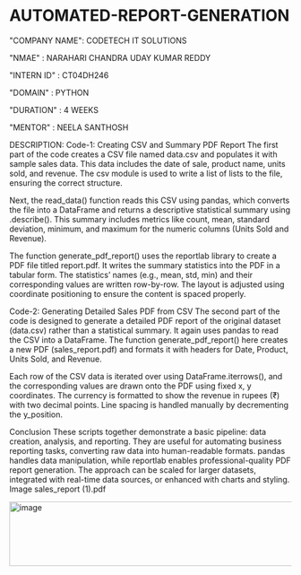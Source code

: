 # AUTOMATED-REPORT-GENERATION
"COMPANY NAME": CODETECH IT SOLUTIONS

"NMAE" : NARAHARI CHANDRA UDAY KUMAR REDDY

"INTERN ID" : CT04DH246

"DOMAIN" : PYTHON

"DURATION" : 4 WEEKS

"MENTOR" : NEELA SANTHOSH

DESCRIPTION: Code-1: Creating CSV and Summary PDF Report The first part of the code creates a CSV file named data.csv and populates it with sample sales data. This data includes the date of sale, product name, units sold, and revenue. The csv module is used to write a list of lists to the file, ensuring the correct structure.

Next, the read_data() function reads this CSV using pandas, which converts the file into a DataFrame and returns a descriptive statistical summary using .describe(). This summary includes metrics like count, mean, standard deviation, minimum, and maximum for the numeric columns (Units Sold and Revenue).

The function generate_pdf_report() uses the reportlab library to create a PDF file titled report.pdf. It writes the summary statistics into the PDF in a tabular form. The statistics’ names (e.g., mean, std, min) and their corresponding values are written row-by-row. The layout is adjusted using coordinate positioning to ensure the content is spaced properly.

Code-2: Generating Detailed Sales PDF from CSV The second part of the code is designed to generate a detailed PDF report of the original dataset (data.csv) rather than a statistical summary. It again uses pandas to read the CSV into a DataFrame. The function generate_pdf_report() here creates a new PDF (sales_report.pdf) and formats it with headers for Date, Product, Units Sold, and Revenue.

Each row of the CSV data is iterated over using DataFrame.iterrows(), and the corresponding values are drawn onto the PDF using fixed x, y coordinates. The currency is formatted to show the revenue in rupees (₹) with two decimal points. Line spacing is handled manually by decrementing the y_position.

Conclusion These scripts together demonstrate a basic pipeline: data creation, analysis, and reporting. They are useful for automating business reporting tasks, converting raw data into human-readable formats. pandas handles data manipulation, while reportlab enables professional-quality PDF report generation. The approach can be scaled for larger datasets, integrated with real-time data sources, or enhanced with charts and styling. Image sales_report (1).pdf

<img width="827" height="115" alt="image" src="https://github.com/user-attachments/assets/9e77a1c6-23ca-4593-aa4a-9e0689ab98f8" />

